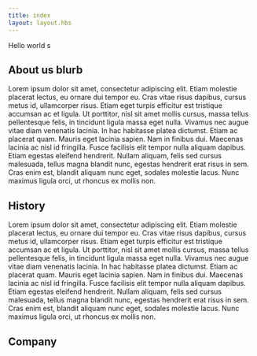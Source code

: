 ```yaml
---
title: index
layout: layout.hbs
---
```

Hello world
s
## About us blurb

Lorem ipsum dolor sit amet, consectetur adipiscing elit. Etiam molestie placerat lectus, eu ornare dui tempor eu. Cras vitae risus dapibus, cursus metus id, ullamcorper risus. Etiam eget turpis efficitur est tristique accumsan ac et ligula. Ut porttitor, nisl sit amet mollis cursus, massa tellus pellentesque felis, in tincidunt ligula massa eget nulla. Vivamus nec augue vitae diam venenatis lacinia. In hac habitasse platea dictumst. Etiam ac placerat quam. Mauris eget lacinia sapien. Nam in finibus dui. Maecenas lacinia ac nisl id fringilla. Fusce facilisis elit tempor nulla aliquam dapibus. Etiam egestas eleifend hendrerit. Nullam aliquam, felis sed cursus malesuada, tellus magna blandit nunc, egestas hendrerit erat risus in sem. Cras enim est, blandit aliquam nunc eget, sodales molestie lacus. Nunc maximus ligula orci, ut rhoncus ex mollis non.

## History

Lorem ipsum dolor sit amet, consectetur adipiscing elit. Etiam molestie placerat lectus, eu ornare dui tempor eu. Cras vitae risus dapibus, cursus metus id, ullamcorper risus. Etiam eget turpis efficitur est tristique accumsan ac et ligula. Ut porttitor, nisl sit amet mollis cursus, massa tellus pellentesque felis, in tincidunt ligula massa eget nulla. Vivamus nec augue vitae diam venenatis lacinia. In hac habitasse platea dictumst. Etiam ac placerat quam. Mauris eget lacinia sapien. Nam in finibus dui. Maecenas lacinia ac nisl id fringilla. Fusce facilisis elit tempor nulla aliquam dapibus. Etiam egestas eleifend hendrerit. Nullam aliquam, felis sed cursus malesuada, tellus magna blandit nunc, egestas hendrerit erat risus in sem. Cras enim est, blandit aliquam nunc eget, sodales molestie lacus. Nunc maximus ligula orci, ut rhoncus ex mollis non.

## Company
